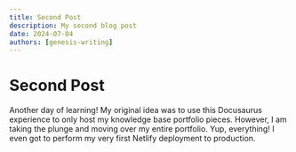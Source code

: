 ```yaml
---
title: Second Post
description: My second blog post
date: 2024-07-04
authors: [genesis-writing]
---
```


# Second Post

Another day of learning! My original idea was to use this Docusaurus experience to only host my
knowledge base portfolio pieces. However, I am taking the plunge and moving over my entire portfolio.
Yup, everything! I even got to perform my very first Netlify deployment to production.